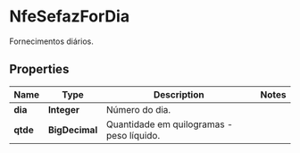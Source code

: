 

# NfeSefazForDia

Fornecimentos diários.

## Properties

| Name | Type | Description | Notes |
|------------ | ------------- | ------------- | -------------|
|**dia** | **Integer** | Número do dia. |  |
|**qtde** | **BigDecimal** | Quantidade em quilogramas - peso líquido. |  |



